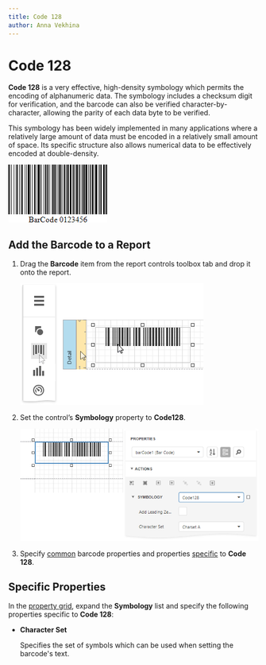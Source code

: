 ```yaml
---
title: Code 128
author: Anna Vekhina
---
```

# Code 128

**Code 128** is a very effective, high-density symbology which permits the encoding of alphanumeric data. The symbology includes a checksum digit for verification, and the barcode can also be verified character-by-character, allowing the parity of each data byte to be verified.

This symbology has been widely implemented in many applications where a relatively large amount of data must be encoded in a relatively small amount of space. Its specific structure also allows numerical data to be effectively encoded at double-density.

![](../../../../images/eurd-web-bar-code-code-128.png)

## Add the Barcode to a Report

1. Drag the **Barcode** item from the report controls toolbox tab and drop it onto the report. 

    ![](../../../../images/eurd-web-add-bar-code-to-report.png)

2. Set the control’s **Symbology** property to **Code128**. 

    ![](../../../../images/code-128-in-designer.png)

3. Specify [common](add-bar-codes-to-a-report.md) barcode properties and properties [specific](#specific-properties) to **Code 128**.

## Specific Properties

In the [property grid](../../report-designer-tools/ui-panels/properties-panel.md), expand the **Symbology** list and specify the following properties specific to **Code 128**:

* **Character Set**
	
	Specifies the set of symbols which can be used when setting the barcode's text.